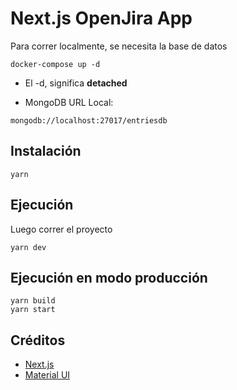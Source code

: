 # Next.js OpenJira App

Para correr localmente, se necesita la base de datos

```
docker-compose up -d
```

- El -d, significa **detached**

- MongoDB URL Local:

```
mongodb://localhost:27017/entriesdb
```

## Instalación

```
yarn
```

## Ejecución

Luego correr el proyecto

```
yarn dev
```

## Ejecución en modo producción

```
yarn build
yarn start
```

## Créditos

- [Next.js](https://github.com/zeit/next.js)
- [Material UI](https://github.com/mui-org/material-ui)

